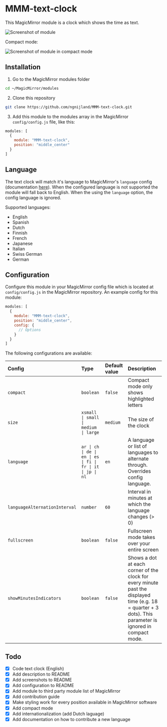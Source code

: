 # MMM-text-clock

This MagicMirror module is a clock which shows the time as text.

![Screenshot of module](https://github.com/ngnijland/MMM-text-clock/raw/master/screenshots/MMM-text-clock-screenshot.png)

Compact mode:

![Screenshot of module in compact mode](https://github.com/ngnijland/MMM-text-clock/raw/master/screenshots/MMM-text-clock-screenshot-compact.png)

## Installation

1. Go to the MagicMirror modules folder

```bash
cd ~/MagicMirror/modules
```

2. Clone this repository

```bash
git clone https://github.com/ngnijland/MMM-text-clock.git
```

3. Add this module to the modules array in the MagicMirror `config/config.js` file, like this:

```javascript
modules: [
  {
    module: "MMM-text-clock",
    position: "middle_center"
  }
]
```

## Language

The text clock will match it's language to MagicMirror's `language` config (documentation [here](https://docs.magicmirror.builders/getting-started/configuration.html#raspberry-specific)). When the configured language is not supported the module will fall back to English.
When the using the `language` option, the config language is ignored.

Supported languages:
- English
- Spanish
- Dutch
- Finnish
- French
- Japanese
- Italian
- Swiss German
- German

## Configuration

Configure this module in your MagicMirror config file which is located at `config/config.js` in the MagicMirror repository. An example config for this module:

```javascript
modules: [
  {
    module: "MMM-text-clock",
    position: "middle_center",
    config: {
      // Options
    }
  }
]
```

The following configurations are available:

Config                        | Type                                           | Default value  | Description
:-----------------------------|:-----------------------------------------------|:---------------|:------------
`compact`                     | `boolean`                                      | `false`        | Compact mode only shows highlighted letters
`size`                        | `xsmall \| small \| medium \| large`                     | `medium`       | The size of the clock
`language`                    | `ar \| ch \| de \| en \| es \| fi \| fr \| it \| jp \| nl` | `en`           | A language or list of languages to alternate through. Overrides config language.
`languageAlternationInterval` | `number`                                       | `60`           | Interval in minutes at which the language changes (> 0)
`fullscreen`                  | `boolean`                                      | `false`        | Fullscreen mode takes over your entire screen
`showMinutesIndicators`       | `boolean`                  | `false`       | Shows a dot at each corner of the clock for every minute past the displayed time (e.g. 18 = quarter + 3 dots). This parameter is ignored in compact mode.

## Todo
- [x] Code text clock (English)
- [x] Add description to README
- [x] Add screenshots to README
- [x] Add configuration to README
- [x] Add module to third party module list of MagicMirror
- [x] Add contribution guide
- [x] Make styling work for every position available in MagicMirror software
- [x] Add compact mode
- [x] Add internationalization (add Dutch laguage)
- [x] Add documentation on how to contribute a new language
